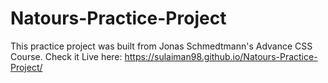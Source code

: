 # Natours-Practice-Project
This practice project was built from Jonas Schmedtmann's Advance CSS Course.
Check it Live here: https://sulaiman98.github.io/Natours-Practice-Project/
